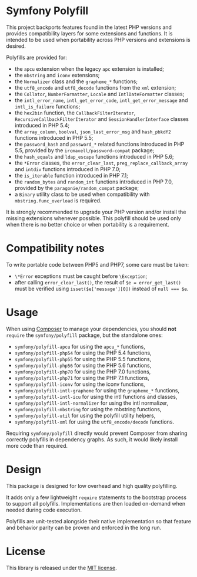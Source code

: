 Symfony Polyfill
================

This project backports features found in the latest PHP versions and provides
compatibility layers for some extensions and functions. It is intended to be
used when portability across PHP versions and extensions is desired.

Polyfills are provided for:
- the `apcu` extension when the legacy `apc` extension is installed;
- the `mbstring` and `iconv` extensions;
- the `Normalizer` class and the `grapheme_*` functions;
- the `utf8_encode` and `utf8_decode` functions from the `xml` extension;
- the `Collator`, `NumberFormatter`, `Locale` and `IntlDateFormatter` classes;
- the `intl_error_name`, `intl_get_error_code`, `intl_get_error_message` and
  `intl_is_failure` functions;
- the `hex2bin` function, the `CallbackFilterIterator`,
  `RecursiveCallbackFilterIterator` and `SessionHandlerInterface` classes
  introduced in PHP 5.4;
- the `array_column`, `boolval`, `json_last_error_msg` and `hash_pbkdf2`
  functions introduced in PHP 5.5;
- the `password_hash` and `password_*` related functions introduced in PHP 5.5,
  provided by the `ircmaxell/password-compat` package;
- the `hash_equals` and `ldap_escape` functions introduced in PHP 5.6;
- the `*Error` classes, the `error_clear_last`, `preg_replace_callback_array` and
  `intdiv` functions introduced in PHP 7.0;
- the `is_iterable` function introduced in PHP 7.1;
- the `random_bytes` and `random_int` functions introduced in PHP 7.0,
  provided by the `paragonie/random_compat` package;
- a `Binary` utility class to be used when compatibility with
  `mbstring.func_overload` is required.

It is strongly recommended to upgrade your PHP version and/or install the missing
extensions whenever possible. This polyfill should be used only when there is no
better choice or when portability is a requirement.

Compatibility notes
===================

To write portable code between PHP5 and PHP7, some care must be taken:
- `\*Error` exceptions must be caught before `\Exception`;
- after calling `error_clear_last()`, the result of `$e = error_get_last()` must be
  verified using `isset($e['message'][0])` instead of `null === $e`.

Usage
=====

When using [Composer](https://getcomposer.org/) to manage your dependencies, you
should **not** `require` the `symfony/polyfill` package, but the standalone ones:
- `symfony/polyfill-apcu` for using the `apcu_*` functions,
- `symfony/polyfill-php54` for using the PHP 5.4 functions,
- `symfony/polyfill-php55` for using the PHP 5.5 functions,
- `symfony/polyfill-php56` for using the PHP 5.6 functions,
- `symfony/polyfill-php70` for using the PHP 7.0 functions,
- `symfony/polyfill-php71` for using the PHP 7.1 functions,
- `symfony/polyfill-iconv` for using the iconv functions,
- `symfony/polyfill-intl-grapheme` for using the `grapheme_*` functions,
- `symfony/polyfill-intl-icu` for using the intl functions and classes,
- `symfony/polyfill-intl-normalizer` for using the intl normalizer,
- `symfony/polyfill-mbstring` for using the mbstring functions,
- `symfony/polyfill-util` for using the polyfill utility helpers,
- `symfony/polyfill-xml` for using the `utf8_encode/decode` functions.

Requiring `symfony/polyfill` directly would prevent Composer from sharing
correctly polyfills in dependency graphs. As such, it would likely install
more code than required.

Design
======

This package is designed for low overhead and high quality polyfilling.

It adds only a few lightweight `require` statements to the bootstrap process
to support all polyfills. Implementations are then loaded on-demand when
needed during code execution.

Polyfills are unit-tested alongside their native implementation so that
feature and behavior parity can be proven and enforced in the long run.

License
=======

This library is released under the [MIT license](LICENSE).

